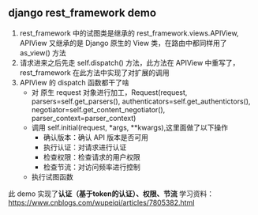 ## django rest_framework demo
1. rest_framework 中的试图类是继承的 rest_framework.views.APIView, APIView 又继承的是 Django 原生的 View 类，在路由中都同样用了 as_view() 方法
2. 请求进来之后先走 self.dispatch() 方法，此方法在 APIView 中重写了，rest_framework 在此方法中实现了对扩展的调用
3. APIView 的 dispatch 函数都干了啥
    - 对 原生 request 对象进行加工，Request(request, parsers=self.get_parsers(), authenticators=self.get_authentictors(), negotiator=self.get_content_negotiator(), parser_context=parser_context)
    - 调用 self.initial(request, *args, **kwargs),这里面做了以下操作
        - 确认版本：确认 API 版本是否可用
        - 执行认证：对请求进行认证
        - 检查权限：检查请求的用户权限
        - 检查节流：对访问频率进行控制
    - 执行试图函数


此 demo 实现了**认证（基于token的认证）、权限、节流**
学习资料：https://www.cnblogs.com/wupeiqi/articles/7805382.html